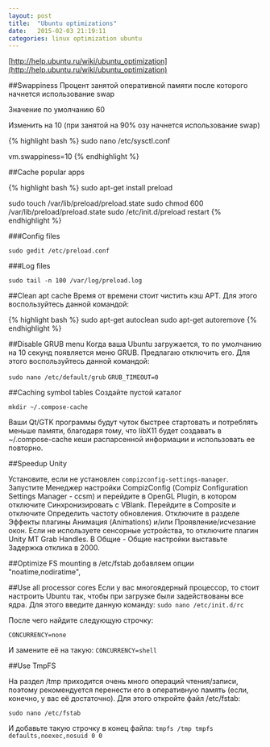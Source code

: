 ```yaml
---
layout: post
title:  "Ubuntu optimizations"
date:   2015-02-03 21:19:11
categories: linux optimization ubuntu
---
```


[http://help.ubuntu.ru/wiki/ubuntu_optimization](http://help.ubuntu.ru/wiki/ubuntu_optimization)

##Swappiness
Процент занятой оперативной памяти после которого начнется использование swap

Значение по умолчанию 60

Изменить на 10 (при занятой на 90% озу начнется использование swap)

{% highlight bash %}
sudo nano /etc/sysctl.conf

vm.swappiness=10
{% endhighlight %}

##Cache popular apps

{% highlight bash %}
sudo apt-get install preload

sudo touch /var/lib/preload/preload.state
sudo chmod 600 /var/lib/preload/preload.state
sudo /etc/init.d/preload restart
{% endhighlight %}

###Config files

`sudo gedit /etc/preload.conf`

###Log files

`sudo tail -n 100 /var/log/preload.log`

##Clean apt cache
Время от времени стоит чистить кэш APT. Для этого воспользуйтесь данной командой:

{% highlight bash %}
sudo apt-get autoclean
sudo apt-get autoremove
{% endhighlight %}

##Disable GRUB menu
Когда ваша Ubuntu загружается, то по умолчанию на 10 секунд появляется меню GRUB. Предлагаю отключить его. Для этого воспользуйтесь данной командой:

`sudo nano /etc/default/grub`
`GRUB_TIMEOUT=0`

##Caching symbol tables
Создайте пустой каталог

`mkdir ~/.compose-cache`

Ваши Qt/GTK программы будут чуток быстрее стартовать и потреблять меньше памяти, благодаря тому, что libX11 будет создавать в ~/.compose-cache кеши распарсенной информации и использовать ее повторно.

##Speedup Unity

Установите, если не установлен `compizconfig-settings-manager`.
Запустите Менеджер настройки CompizConfig (Сompiz Configuration Settings Manager - ccsm) и перейдите в OpenGL Plugin, в котором отключите Синхронизировать с VBlank.
Перейдите в Composite и отключите Определить частоту обновления.
Отключите в разделе Эффекты плагины Анимация (Animations) и/или Проявление/исчезание окон.
Если не используете сенсорные устройства, то отключите плагин Unity MT Grab Handles.
В Общие - Общие настройки выставьте Задержка отклика в 2000.

##Optimize FS mounting
в /etc/fstab добавляем опции "noatime,nodiratime",

##Use all processor cores
Если у вас многоядерный процессор, то стоит настроить Ubuntu так, чтобы при загрузке были задействованы все ядра. Для этого введите данную команду:
`sudo nano /etc/init.d/rc`

После чего найдите следующую строчку:

`CONCURRENCY=none`

И замените её на такую:
`CONCURRENCY=shell`

##Use TmpFS

На раздел /tmp приходится очень много операций чтения/записи, поэтому рекомендуется перенести его в оперативную память (если, конечно, у вас её достаточно). Для этого откройте файл /etc/fstab:

`sudo nano /etc/fstab`

И добавьте такую строчку в конец файла:
`tmpfs /tmp tmpfs defaults,noexec,nosuid 0 0`
